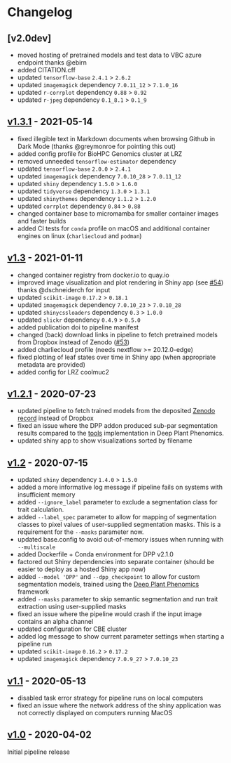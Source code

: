# Changelog

## [v2.0dev]

* moved hosting of pretrained models and test data to VBC azure endpoint thanks @ebirn
* added CITATION.cff
* updated `tensorflow-base` `2.4.1` > `2.6.2`
* updated `imagemagick` dependency `7.0.11_12` > `7.1.0_16`
* updated `r-corrplot` dependency `0.88` > `0.92`
* updated `r-jpeg` dependency `0.1_8.1` > `0.1_9`

## [v1.3.1](https://github.com/Gregor-Mendel-Institute/aradeepopsis/releases/tag/v1.3.1) - 2021-05-14

* fixed illegible text in Markdown documents when browsing Github in Dark Mode (thanks @greymonroe for pointing this out)
* added config profile for BioHPC Genomics cluster at LRZ
* removed unneeded `tensorflow-estimator` dependency
* updated `tensorflow-base` `2.0.0` > `2.4.1`
* updated `imagemagick` dependency `7.0.10_28` > `7.0.11_12`
* updated `shiny` dependency `1.5.0` > `1.6.0`
* updated `tidyverse` dependency `1.3.0` > `1.3.1`
* updated `shinythemes` dependency `1.1.2` > `1.2.0`
* updated `corrplot` dependency `0.84` > `0.88`
* changed container base to micromamba for smaller container images and faster builds
* added CI tests for `conda` profile on macOS and additional container engines on linux (`charliecloud` and `podman`)

## [v1.3](https://github.com/Gregor-Mendel-Institute/aradeepopsis/releases/tag/v1.3) - 2021-01-11

* changed container registry from docker.io to quay.io
* improved image visualization and plot rendering in Shiny app (see [#54](https://github.com/Gregor-Mendel-Institute/aradeepopsis/issues/54)) thanks @dschneiderch for input
* updated `scikit-image` `0.17.2` > `0.18.1`
* updated `imagemagick` dependency `7.0.10_23` > `7.0.10_28`
* updated `shinycssloaders` dependency `0.3` > `1.0.0`
* updated `slickr` dependency `0.4.9` > `0.5.0`
* added publication doi to pipeline manifest
* changed (back) download links in pipeline to fetch pretrained models from Dropbox instead of Zenodo ([#53](https://github.com/Gregor-Mendel-Institute/aradeepopsis/issues/53#issue-779431868))
* added charliecloud profile (needs nextflow >= 20.12.0-edge)
* fixed plotting of leaf states over time in Shiny app (when appropriate metadata are provided)
* added config for LRZ coolmuc2

## [v1.2.1](https://github.com/Gregor-Mendel-Institute/aradeepopsis/releases/tag/v1.2.1) - 2020-07-23

* updated pipeline to fetch trained models from the deposited [Zenodo record](https://doi.org/10.5281/zenodo.3946321) instead of Dropbox
* fixed an issue where the DPP addon produced sub-par segmentation results compared to the [tools](https://deep-plant-phenomics.readthedocs.io/en/latest/Tools/#vegetation-segmentation-network) implementation in Deep Plant Phenomics.
* updated shiny app to show visualizations sorted by filename

## [v1.2](https://github.com/Gregor-Mendel-Institute/aradeepopsis/releases/tag/v1.2) - 2020-07-15

* updated `shiny` dependency `1.4.0` > `1.5.0`
* added a more informative log message if pipeline fails on systems with insufficient memory
* added `--ignore_label` parameter to exclude a segmentation class for trait calculation.
* added `--label_spec` parameter to allow for mapping of segmentation classes to pixel values of user-supplied segmentation masks. This is a requirement for the `--masks` parameter now.
* updated base.config to avoid out-of-memory issues when running with `--multiscale`
* added Dockerfile + Conda environment for DPP v2.1.0
* factored out Shiny dependencies into separate container (should be easier to deploy as a hosted Shiny app now)
* added `--model 'DPP'` and `--dpp_checkpoint` to allow for custom segmentation models, trained using the [Deep Plant Phenomics](https://github.com/p2irc/deepplantphenomics) framework
* added `--masks` parameter to skip semantic segmentation and run trait extraction using user-supplied masks
* fixed an issue where the pipeline would crash if the input image contains an alpha channel
* updated configuration for CBE cluster
* added log message to show current parameter settings when starting a pipeline run
* updated `scikit-image` `0.16.2` > `0.17.2`
* updated `imagemagick` dependency `7.0.9_27` > `7.0.10_23`

## [v1.1](https://github.com/Gregor-Mendel-Institute/aradeepopsis/releases/tag/v1.1) - 2020-05-13

* disabled task error strategy for pipeline runs on local computers
* fixed an issue where the network address of the shiny application was not correctly displayed on computers running MacOS

## [v1.0](https://github.com/Gregor-Mendel-Institute/aradeepopsis/releases/tag/v1.0) - 2020-04-02

Initial pipeline release

